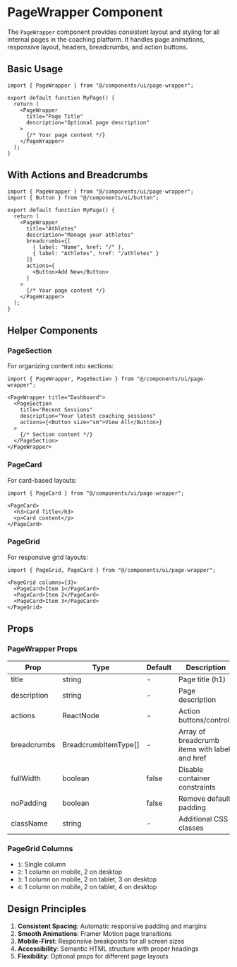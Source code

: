 # PageWrapper Component

The `PageWrapper` component provides consistent layout and styling for all internal pages in the coaching platform. It handles page animations, responsive layout, headers, breadcrumbs, and action buttons.

## Basic Usage

```tsx
import { PageWrapper } from "@/components/ui/page-wrapper";

export default function MyPage() {
  return (
    <PageWrapper
      title="Page Title"
      description="Optional page description"
    >
      {/* Your page content */}
    </PageWrapper>
  );
}
```

## With Actions and Breadcrumbs

```tsx
import { PageWrapper } from "@/components/ui/page-wrapper";
import { Button } from "@/components/ui/button";

export default function MyPage() {
  return (
    <PageWrapper
      title="Athletes"
      description="Manage your athletes"
      breadcrumbs={[
        { label: "Home", href: "/" },
        { label: "Athletes", href: "/athletes" }
      ]}
      actions={
        <Button>Add New</Button>
      }
    >
      {/* Your page content */}
    </PageWrapper>
  );
}
```

## Helper Components

### PageSection
For organizing content into sections:

```tsx
import { PageWrapper, PageSection } from "@/components/ui/page-wrapper";

<PageWrapper title="Dashboard">
  <PageSection
    title="Recent Sessions"
    description="Your latest coaching sessions"
    actions={<Button size="sm">View All</Button>}
  >
    {/* Section content */}
  </PageSection>
</PageWrapper>
```

### PageCard
For card-based layouts:

```tsx
import { PageCard } from "@/components/ui/page-wrapper";

<PageCard>
  <h3>Card Title</h3>
  <p>Card content</p>
</PageCard>
```

### PageGrid
For responsive grid layouts:

```tsx
import { PageGrid, PageCard } from "@/components/ui/page-wrapper";

<PageGrid columns={3}>
  <PageCard>Item 1</PageCard>
  <PageCard>Item 2</PageCard>
  <PageCard>Item 3</PageCard>
</PageGrid>
```

## Props

### PageWrapper Props

| Prop | Type | Default | Description |
|------|------|---------|-------------|
| title | string | - | Page title (h1) |
| description | string | - | Page description |
| actions | ReactNode | - | Action buttons/controls |
| breadcrumbs | BreadcrumbItemType[] | - | Array of breadcrumb items with label and href |
| fullWidth | boolean | false | Disable container constraints |
| noPadding | boolean | false | Remove default padding |
| className | string | - | Additional CSS classes |

### PageGrid Columns

- `1`: Single column
- `2`: 1 column on mobile, 2 on desktop
- `3`: 1 column on mobile, 2 on tablet, 3 on desktop
- `4`: 1 column on mobile, 2 on tablet, 4 on desktop

## Design Principles

1. **Consistent Spacing**: Automatic responsive padding and margins
2. **Smooth Animations**: Framer Motion page transitions
3. **Mobile-First**: Responsive breakpoints for all screen sizes
4. **Accessibility**: Semantic HTML structure with proper headings
5. **Flexibility**: Optional props for different page layouts